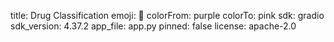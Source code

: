 title: Drug Classification
emoji: 🦀
colorFrom: purple
colorTo: pink
sdk: gradio
sdk_version: 4.37.2
app_file: app.py
pinned: false
license: apache-2.0